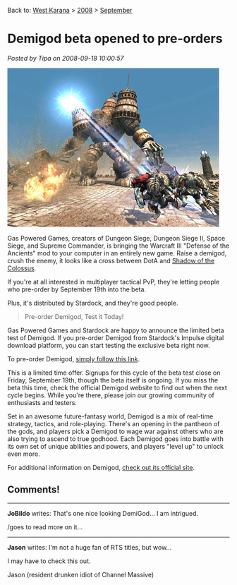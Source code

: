 Back to: [West Karana](/posts/westkarana.md) > [2008](/posts/2008/westkarana.md) > [September](./westkarana.md)
# Demigod beta opened to pre-orders

*Posted by Tipa on 2008-09-18 10:00:57*

![](../../../uploads/2008/09/demigod.jpg "demigod")

Gas Powered Games, creators of Dungeon Siege, Dungeon Siege II, Space Siege, and Supreme Commander, is bringing the Warcraft III "Defense of the Ancients" mod to your computer in an entirely new game. Raise a demigod, crush the enemy, it looks like a cross between DotA and [Shadow of the Colossus](http://en.wikipedia.org/wiki/Shadow_of_the_Colossus).

If you're at all interested in multiplayer tactical PvP, they're letting people who pre-order by September 19th into the beta.

Plus, it's distributed by Stardock, and they're good people.


> Pre-order Demigod, Test it Today!

Gas Powered Games and Stardock are happy to announce the limited beta test of Demigod. If you pre-order Demigod from Stardock's Impulse digital download platform, you can start testing the exclusive beta right now.

To pre-order Demigod, [simply follow this link](http://www.demigodthegame.com/purchase.asp).

This is a limited time offer. Signups for this cycle of the beta test close on Friday, September 19th, though the beta itself is ongoing. If you miss the beta this time, check the official Demigod website to find out when the next cycle begins. While you're there, please join our growing community of enthusiasts and testers.

Set in an awesome future-fantasy world, Demigod is a mix of real-time strategy, tactics, and role-playing. There's an opening in the pantheon of the gods, and players pick a Demigod to wage war against others who are also trying to ascend to true godhood. Each Demigod
goes into battle with its own set of unique abilities and powers, and players "level up" to unlock even more.

For additional information on Demigod, [check out its official site](http://www.demigodthegame.com).



## Comments!

---

**JoBildo** writes: That's one nice looking DemiGod... I am intrigued.

/goes to read more on it...

---

**Jason** writes: I'm not a huge fan of RTS titles, but wow...

I may have to check this out.

Jason (resident drunken idiot of Channel Massive)

